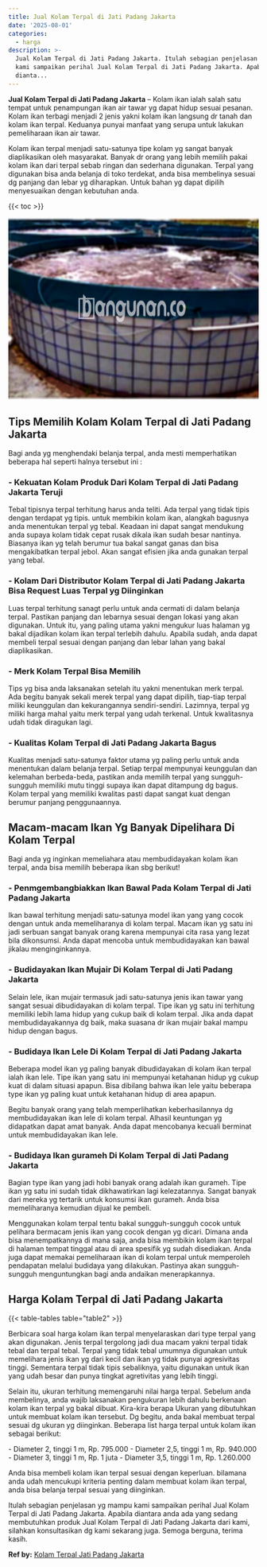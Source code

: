 ```yaml
---
title: Jual Kolam Terpal di Jati Padang Jakarta
date: '2025-08-01'
categories:
  - harga
description: >-
  Jual Kolam Terpal di Jati Padang Jakarta. Itulah sebagian penjelasan yg mampu
  kami sampaikan perihal Jual Kolam Terpal di Jati Padang Jakarta. Apabila
  dianta...
---
```


**Jual Kolam Terpal di Jati Padang Jakarta** – Kolam ikan ialah salah satu tempat untuk penampungan ikan air tawar yg dapat hidup sesuai pesanan. Kolam ikan terbagi menjadi 2 jenis yakni kolam ikan langsung dr tanah dan kolam ikan terpal. Keduanya punyai manfaat yang serupa untuk lakukan pemeliharaan ikan air tawar.

Kolam ikan terpal menjadi satu-satunya tipe kolam yg sangat banyak diaplikasikan oleh masyarakat. Banyak dr orang yang lebih memilih pakai kolam ikan dari terpal sebab ringan dan sederhana digunakan. Terpal yang digunakan bisa anda belanja di toko terdekat, anda bisa membelinya sesuai dg panjang dan lebar yg diharapkan. Untuk bahan yg dapat dipilih menyesuaikan dengan kebutuhan anda.

{{< toc >}}

![Jual Kolam Terpal di Jati Padang Jakarta](/images/jual-kolam-terpal-53.png)

## Tips Memilih Kolam Kolam Terpal di Jati Padang Jakarta

Bagi anda yg menghendaki belanja terpal, anda mesti memperhatikan beberapa hal seperti halnya tersebut ini :

### \- Kekuatan Kolam Produk Dari Kolam Terpal di Jati Padang Jakarta Teruji

Tebal tipisnya terpal terhitung harus anda teliti. Ada terpal yang tidak tipis dengan terdapat yg tipis. untuk membikin kolam ikan, alangkah bagusnya anda menentukan terpal yg tebal. Keadaan ini dapat sangat mendukung anda supaya kolam tidak cepat rusak dikala ikan sudah besar nantinya. Biasanya ikan yg telah berumur tua bakal sangat ganas dan bisa mengakibatkan terpal jebol. Akan sangat efisien jika anda gunakan terpal yang tebal.

### \- Kolam Dari Distributor Kolam Terpal di Jati Padang Jakarta Bisa Request Luas Terpal yg Diinginkan

Luas terpal terhitung sanagt perlu untuk anda cermati di dalam belanja terpal. Pastikan panjang dan lebarnya sesuai dengan lokasi yang akan digunakan. Untuk itu, yang paling utama yakni mengukur luas halaman yg bakal dijadikan kolam ikan terpal terlebih dahulu. Apabila sudah, anda dapat membeli terpal sesuai dengan panjang dan lebar lahan yang bakal diaplikasikan.

### \- Merk Kolam Terpal Bisa Memilih

Tips yg bisa anda laksanakan setelah itu yakni menentukan merk terpal. Ada begitu banyak sekali merek terpal yang dapat dipilih, tiap-tiap terpal miliki keunggulan dan kekurangannya sendiri-sendiri. Lazimnya, terpal yg miliki harga mahal yaitu merk terpal yang udah terkenal. Untuk kwalitasnya udah tidak diragukan lagi.

### \- Kualitas Kolam Terpal di Jati Padang Jakarta Bagus

Kualitas menjadi satu-satunya faktor utama yg paling perlu untuk anda menentukan dalam belanja terpal. Setiap terpal mempunyai keunggulan dan kelemahan berbeda-beda, pastikan anda memilih terpal yang sungguh-sungguh memiliki mutu tinggi supaya ikan dapat ditampung dg bagus. Kolam terpal yang memiliki kwalitas pasti dapat sangat kuat dengan berumur panjang penggunaannya.

## Macam-macam Ikan Yg Banyak Dipelihara Di Kolam Terpal

Bagi anda yg inginkan memeliahara atau membudidayakan kolam ikan terpal, anda bisa memilih beberapa ikan sbg berikut!

### \- Penmgembangbiakkan Ikan Bawal Pada Kolam Terpal di Jati Padang Jakarta

Ikan bawal terhitung menjadi satu-satunya model ikan yang yang cocok dengan untuk anda memeliharanya di kolam terpal. Macam ikan yg satu ini jadi serbuan sangat banyak orang karena mempunyai cita rasa yang lezat bila dikonsumsi. Anda dapat mencoba untuk membudidayakan kan bawal jikalau menginginkannya.

### \- Budidayakan Ikan Mujair Di Kolam Terpal di Jati Padang Jakarta

Selain lele, ikan mujair termasuk jadi satu-satunya jenis ikan tawar yang sangat sesuai dibudidayakan di kolam terpal. Tipe ikan yg satu ini terhitung memiliki lebih lama hidup yang cukup baik di kolam terpal. Jika anda dapat membudidayakannya dg baik, maka suasana dr ikan mujair bakal mampu hidup dengan bagus.

### \- Budidaya Ikan Lele Di Kolam Terpal di Jati Padang Jakarta

Beberapa model ikan yg paling banyak dibudidayakan di kolam ikan terpal ialah ikan lele. Tipe ikan yang satu ini mempunyai ketahanan hidup yg cukup kuat di dalam situasi apapun. Bisa dibilang bahwa ikan lele yaitu beberapa type ikan yg paling kuat untuk ketahanan hidup di area apapun.

Begitu banyak orang yang telah memperlihatkan keberhasilannya dg membudidayakan ikan lele di kolam terpal. Alhasil keuntungan yg didapatkan dapat amat banyak. Anda dapat mencobanya kecuali berminat untuk membudidayakan ikan lele.

### \- Budidaya Ikan gurameh Di Kolam Terpal di Jati Padang Jakarta

Bagian type ikan yang jadi hobi banyak orang adalah ikan gurameh. Tipe ikan yg satu ini sudah tidak dikhawatirkan lagi kelezatannya. Sangat banyak dari mereka yg tertarik untuk konsumsi ikan gurameh. Anda bisa memeliharanya kemudian dijual ke pembeli.

Menggunakan kolam terpal tentu bakal sungguh-sungguh cocok untuk pelihara bermacam jenis ikan yang cocok dengan yg dicari. Dimana anda bisa menempatkannya di mana saja, anda bisa membikin kolam ikan terpal di halaman tempat tinggal atau di area spesifik yg sudah disediakan. Anda juga dapat memakai pemeliharaan ikan di kolam terpal untuk memperoleh pendapatan melalui budidaya yang dilakukan. Pastinya akan sungguh-sungguh menguntungkan bagi anda andaikan menerapkannya.

## Harga Kolam Terpal di Jati Padang Jakarta

{{< table-tables table="table2" >}}

Berbicara soal harga kolam ikan terpal menyelaraskan dari type terpal yang akan digunakan. Jenis terpal tergolong jadi dua macam yakni terpal tidak tebal dan terpal tebal. Terpal yang tidak tebal umumnya digunakan untuk memelihara jenis ikan yg dari kecil dan ikan yg tidak punyai agresivitas tinggi. Sementara terpal tidak tipis sebaliknya, yaitu digunakan untuk ikan yang udah besar dan punya tingkat agretivitas yang lebih tinggi.

Selain itu, ukuran terhitung memengaruhi nilai harga terpal. Sebelum anda membelinya, anda wajib laksanakan pengukuran lebih dahulu berkenaan kolam ikan terpal yg bakal dibuat. Kira-kira berapa Ukuran yang dibutuhkan untuk membuat kolam ikan tersebut. Dg begitu, anda bakal membuat terpal sesuai dg ukuran yg diinginkan. Beberapa list harga terpal untuk kolam ikan sebagai berikut:

\- Diameter 2, tinggi 1 m, Rp. 795.000 - Diameter 2,5, tinggi 1 m, Rp. 940.000 - Diameter 3, tinggi 1 m, Rp. 1 juta - Diameter 3,5, tinggi 1 m, Rp. 1.260.000

Anda bisa membeli kolam ikan terpal sesuai dengan keperluan. bilamana anda udah mencukupi kriteria penting dalam membuat kolam ikan terpal, anda bisa belanja terpal sesuai yang diinginkan.

Itulah sebagian penjelasan yg mampu kami sampaikan perihal Jual Kolam Terpal di Jati Padang Jakarta. Apabila diantara anda ada yang sedang membutuhkan produk Jual Kolam Terpal di Jati Padang Jakarta dari kami, silahkan konsultasikan dg kami sekarang juga. Semoga berguna, terima kasih.

**Ref by:** [Kolam Terpal Jati Padang Jakarta](https://id.wikipedia.org/wiki/Kolam)
